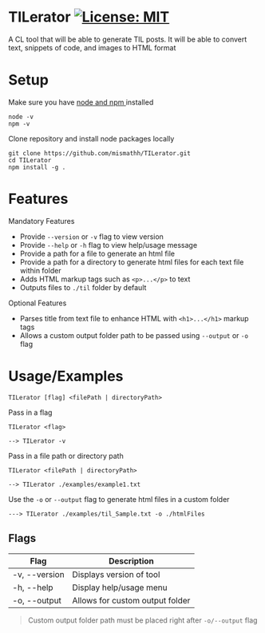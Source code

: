 # TILerator [![License: MIT](https://img.shields.io/badge/License-MIT-yellow.svg)](https://opensource.org/licenses/MIT)
A CL tool that will be able to generate TIL posts. It will be able to convert text, snippets of code, and images to HTML format

# Setup
Make sure you have [node and npm ](https://nodejs.org/en/download) installed
```
node -v
npm -v
``` 
Clone repository and install node packages locally

```
git clone https://github.com/mismathh/TILerator.git
cd TILerator
npm install -g .
```

# Features
Mandatory Features
 - Provide `--version` or `-v` flag to view version
 - Provide `--help` or `-h` flag to view help/usage message
 - Provide a path for a file to generate an html file
 - Provide a path for a directory to generate html files for each text file within folder
 - Adds HTML markup tags such as `<p>...</p>` to text
 - Outputs files to `./til` folder by default

Optional Features
- Parses title from text file to enhance HTML with `<h1>...</h1>` markup tags
- Allows a custom output folder path to be passed using `--output` or `-o` flag

# Usage/Examples
```
TILerator [flag] <filePath | directoryPath>
```

Pass in a flag
```
TILerator <flag>

--> TILerator -v
```
Pass in a file path or directory path
```
TILerator <filePath | directoryPath>

--> TILerator ./examples/example1.txt
```
Use the `-o` or `--output` flag to generate html files in a custom folder
```
---> TILerator ./examples/til_Sample.txt -o ./htmlFiles
```

## Flags
| Flag | Description |
| ---- | ----------- |
| -v, --version | Displays version of tool |
| -h, --help | Display help/usage menu |
| -o, --output | Allows for custom output folder |
> Custom output folder path must be placed right after `-o/--output` flag